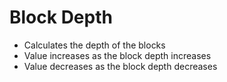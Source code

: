 # Block Depth
+ Calculates the depth of the blocks
+ Value increases as the block depth increases
+ Value decreases as the block depth decreases
